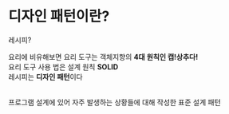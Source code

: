 # 디자인 패턴이란?
레시피?

요리에 비유해보면 요리 도구는 객체지향의 **4대 원칙인 캡!상추다!** <br/>
요리 도구 사용 법은 설계 원칙 **SOLID** <br/>
레시피는 **디자인 패턴**이다<br/><br/>

프로그램 설계에 있어 자주 발생하는 상황들에 대해 작성한 표준 설계 패턴
